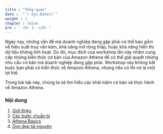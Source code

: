 ```yaml
---
title : "Tổng quan"
date :  "`r Sys.Date()`" 
weight : 1 
chapter : false
pre : " <b> 1. </b> "
---
```

Ngày nay, những vấn đề mà doanh nghiệp đang gặp phải có thể bao gồm về hiệu suất truy vấn kém, khả năng mở rộng thấp, hoặc khả năng hiển thị dữ liệu không linh hoạt. Do đó, mục đích của workshop lần này nhằm cung cấp những kiến thức cơ bản của Amazon Athena để có thể giải quyết những nhu cầu cơ bản mà doanh nghiệp đang gặp phải. Workshop này không bắt buộc bạn phải có kiến thức về Amazon Athena, nhưng nếu có thì nó là một lợi thế.

Trong bài lab này, chúng ta sẽ tìm hiểu các khái niệm cơ bản và thực hành về Amazon Athena. 


### Nội dung

 1. [Giới thiệu](1-introduce/)
 2. [Các bước chuẩn bị](2-Prerequiste/)
 3. [Athena Basics](3-Accessibilitytoinstance/)
 4. [Dọn dẹp tài nguyên](3-Accessibilitytoinstance/)

